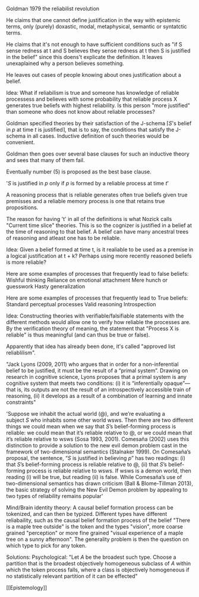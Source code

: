 
Goldman 1979 the reliabilist revolution

He claims that one cannot define justification in the way with epistemic terms, only (purely) doxastic, modal, metaphysical, semantic or syntatctic terms. 

He claims that it's not enough to have sufficient conditions such as "if S sense redness at t and S believes they sense redness at t then S is justified in the belief" since this doens't explicate the definition. It leaves unexaplained why a person believes something. 

He leaves out cases of people knowing about ones justification about a belief. 

Idea: What if reliabilism is true and someone has knowledge of reliable processess and believes with some probability that reliable process X generates true beliefs with highest reliability. Is this person "more justified" than someone who does not know about reliable processes?

Goldman specified theories by their satisfaction of the J-schema $\lceil$$S$'s belief in $p$ at time $t$ is justified$\rceil$, that is to say, the conditions that satisfy the J-schema in all cases. Inductive definition of such theories would be convenient. 

Goldman then goes over several base clauses for such an inductive theory and sees that many of them fail.

Eventually number (5) is proposed as the best base clause. 

'$S$ is justified in $p$ only if $p$ is formed by a reliable process at time $t$'

A reasoning process that is reliable generates often true beliefs given true premisses and a reliable memory process is one that retains true propositions. 

The reason for having 't' in all of the definitions is what Nozick calls "Current time slice" theories. This is so the cognizer is justified in a belief at the time of reasoning to that belief. A belief can have many ancestral trees of reasoning and atleast one has to be reliable.  

Idea: Given a belief formed at time t, is it realiable to be used as a premise in a logical justification at t + k? Perhaps using more recently reasoned beliefs is more reliable?


Here are some examples of processes that frequently lead to false beliefs: 
Wishful thinking 
Reliance on emotional attachment
Mere hunch or guesswork
Hasty generalization

Here are some examples of processes that frequently lead to True beliefs:
Standard perceptual processes
Valid reasoning
Introspection

Idea: Constructing theories with verifiable/falsifiable statements with the different methods would allow one to verify how reliable the processes are. By the verification theory of meaning, the statement that "Process X is reliable" is thus meaningful (and can thus be true or false). 

Apparently that idea has already been done, it's called "approved list reliablilism". 

"Jack Lyons (2009, 2011) who argues that in order for a non-inferential belief to be justified, it must be the result of a “primal system”. Drawing on research in cognitive science, Lyons proposes that a primal system is any cognitive system that meets two conditions: (i) it is “inferentially opaque”—that is, its outputs are not the result of an introspectively accessible train of reasoning, (ii) it develops as a result of a combination of learning and innate constraints"

'Suppose we inhabit the actual world (@), and we’re evaluating a subject _S_ who inhabits some other world wsws. Then there are two different things we could mean when we say that _S_’s belief-forming process is reliable: we could mean that it’s reliable relative to @, or we could mean that it’s reliable relative to wsws (Sosa 1993, 2001). Comesaña (2002) uses this distinction to provide a solution to the new evil demon problem cast in the framework of two-dimensional semantics (Stalnaker 1999). On Comesaña’s proposal, the sentence, “_S_ is justified in believing _p_” has two readings: (i) that _S_’s belief-forming process is reliable relative to @, (ii) that _S_’s belief-forming process is reliable relative to wsws. If wsws is a demon world, then reading (i) will be true, but reading (ii) is false. While Comesaña’s use of two-dimensional semantics has drawn criticism (Ball & Blome-Tillman 2013), the basic strategy of solving the New Evil Demon problem by appealing to two types of reliability remains popular'


Mind/Brain identity theory: A causal belief formation process can be tokenized, and can then be typized. Different types have different reliabaility, such as the causal belief formation process of the belief "There is a maple tree outside" is the token and the types "vision", more coarse grained "perception" or more fine grained "visual experience of a maple tree on a sunny afternoon". The generality problem is then the question on which type to pick for any token.

Solutions:
Psychological: 
"Let _A_ be the broadest such type. Choose a partition that is the broadest objectively homogeneous subclass of _A_ within which the token process falls, where a class is objectively homogeneous if no statistically relevant partition of it can be effected"

[[Epistemology]]